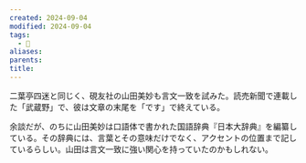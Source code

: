 ```yaml
---
created: 2024-09-04
modified: 2024-09-04
tags:
  - 💭
aliases: 
parents: 
title: 
---
```

二葉亭四迷と同じく、硯友社の山田美妙も言文一致を試みた。読売新聞で連載した「武蔵野」で、彼は文章の末尾を「です」で終えている。

余談だが、のちに山田美妙は口語体で書かれた国語辞典『日本大辞典』を編纂している。その辞典には、言葉とその意味だけでなく、アクセントの位置まで記しているらしい。山田は言文一致に強い関心を持っていたのかもしれない。
